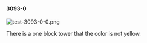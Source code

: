 #### 3093-0
![test-3093-0-0.png](https://github.com/lil-lab/nlvr/raw/master/nlvr/test/images/1/test-3093-0-0.png "test-3093-0-0.png")

There is a one block tower that the color is not yellow.